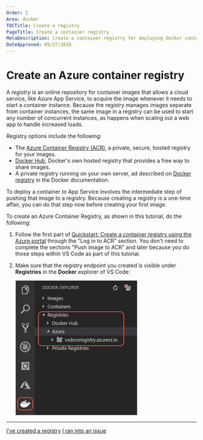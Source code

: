 ```yaml
---
Order: 2
Area: docker
TOCTitle: Create a registry
PageTitle: Create a container registry
MetaDescription: Create a container registry for deploying Docker containers to Azure App Services with Visual Studio Code
DateApproved: 09/27/2018
---
```

# Create an Azure container registry

A *registry* is an online repository for container images that allows a cloud service, like Azure App Service, to acquire the image whenever it needs to start a container instance. Because the registry manages images separate from container instances, the same image in a registry can be used to start any number of concurrent instances, as happens when scaling out a web app to handle increased loads.

Registry options include the following:

- The [Azure Container Registry (ACR)](https://azure.microsoft.com/services/container-registry/), a private, secure, hosted registry for your images.
- [Docker Hub](https://hub.docker.com/), Docker's own hosted registry that provides a free way to share images.
- A private registry running on your own server, ad described on [Docker registry](https://docs.docker.com/registry/) in the Docker documentation.

To deploy a container to App Service involves the intermediate step of pushing that image to a registry. Because creating a registry is a one-time affair, you can do that step now before creating your first image.

To create an  Azure Container Registry, as shown in this tutorial, do the following:

1. Follow the first part of [Quickstart: Create a container registry using the Azure portal](https://docs.microsoft.com/azure/container-registry/container-registry-get-started-portal) through the "Log in to ACR" section. You don't need to complete the sections "Push image to ACR" and later because you do those steps within VS Code as part of this tutorial.

1. Make sure that the registry endpoint you created is visible under **Registries** in the **Docker** explorer of VS Code:

    ![Docker explorer in VS Code showing registries](../images/docker-extension/registries.png)

----

<a class="tutorial-next-btn" href="/tutorials/docker-extension/containerize-app">I've created a registry</a>
<a class="tutorial-feedback-btn" onclick="reportIssue('docker-extension', 'getting-started')" href="javascript:void(0)">I ran into an issue</a>
